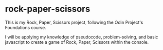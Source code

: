 # rock-paper-scissors

This is my Rock, Paper, Scissors project, following the Odin Project's Foundations course.

I will be applying my knowledge of pseudocode, problem-solving, and basic javascript to create a game of Rock, Paper, Scissors within the console.